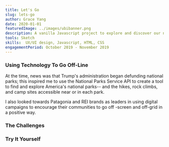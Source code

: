 ```yaml
---
title: Let's Go
slug: lets-go
author: Grace Yang
date: 2020-01-01 
featuredImage: ../images/ubibanner.png
description: A vanilla Javascript project to explore and discover our national parks powered by the National Parks, Hiking Project, Mountain Project, OpenWeather, and Google Maps.
tools: Sketch
skills:  UX/UI design, Javascript, HTML, CSS
engagementPeriod: October 2019 - November 2019
---
```


### Using Technology To Go Off-Line
At the time, news was that Trump's administration began defunding national parks; this inspired me to use the National Parks Service API to create a tool to find and explore America's national parks-- and the hikes, rock climbs, and camp sites accessible near or in each park. 

I also looked towards Patagonia and REI brands as leaders in using digital campaigns to encourage their communities to go off -screen and off-grid in a positive way. 

### The Challenges

### Try It Yourself